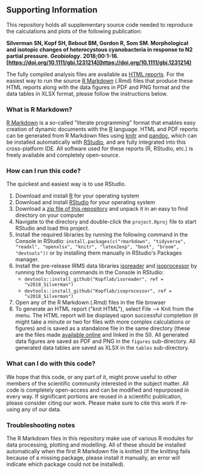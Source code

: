## Supporting Information

This repository holds all supplementary source code needed to reproduce the calculations and plots of the following publication: 

**Silverman SN, Kopf SH, Bebout BM, Gordon R, Som SM. Morphological and isotopic changes of
heterocystous cyanobacteria in response to N2 partial pressure. *Geobiology*. 2018;00:1-16. [https://doi.org/10.1111/gbi.1231214](https://doi.org/10.1111/gbi.1231214)**

The fully compiled analysis files are available as [HTML reports](https://2017_silverman_et_al.kopflab.org/). For the easiest way to run the source [R Markdown](http://rmarkdown.rstudio.com/) (.Rmd) files that produce these HTML reports along with the data figures in PDF and PNG format and the data tables in XLSX format, please follow the instructions below.

### What is R Markdown?

[R Markdown](http://rmarkdown.rstudio.com/) is a so-called "literate programming" format that enables easy creation of dynamic documents with the [R](http://www.r-project.org/) language. HTML and PDF reports can be generated from R Markdown files using [knitr](http://yihui.name/knitr/) and [pandoc](http://johnmacfarlane.net/pandoc/), which can be installed automatically with [RStudio](http://www.rstudio.com/), and are fully integrated into this cross-platform IDE. All software used for these reports (R, RStudio, etc.) is freely available and completely open-source. 

### How can I run this code?

The quickest and easiest way is to use RStudio.

 1. Download and install [R](http://cran.rstudio.com/) for your operating system
 1. Download and install [RStudio](http://www.rstudio.com/products/rstudio/download/) for your operating system
 1. Download a [zip file of this repository](https://github.com/KopfLab/2017_Silverman_et_al/archive/master.zip) and unpack it in an easy to find directory on your computer
 1. Navigate to the directory and double-click the `project.Rproj` file to start RStudio and load this project.
 1. Install the required libraries by running the following command in the Console in RStudio: `install.packages(c("rmarkdown", "tidyverse", "readxl", "openxlsx", "knitr", "latex2exp", "boot", "broom", "devtools"))` or by installing them manually in RStudio's Packages manager.
 1. Install the pre-release IRMS data libraries [isoreader](http://isoreader.kopflab.org) and [isoprocessor](http://isoprocessor.kopflab.org/) by running the following commands in the Console in RStudio: 
    - `devtools::install_github("Kopflab/isoreader", ref = "v2018_Silverman")`
    - `devtools::install_github("Kopflab/isoprocessor", ref = "v2018_Silverman")`
 1. Open any of the R Markdown (.Rmd) files in the file browser
 1. To generate an HTML report ("knit HTML"), select File --> Knit from the menu. The HTML report will be displayed upon successful completion (it might take a minute or two for files with more complex calculations or figures) and is saved as a standalone file in the same directory (these are the files made [available online](https://2017_silverman_et_al.kopflab.org/) and linked in the SI). All generated data figures are saved as PDF and PNG in the `figures` sub-directory. All generated data tables are saved as XLSX in the `tables` sub-directory.
 
### What can I do with this code?

We hope that this code, or any part of it, might prove useful to other members of the scientific community interested in the subject matter. All code is completely open-access and can be modified and repurposed in every way. If significant portions are reused in a scientific publication, please consider citing our work. Please make sure to cite this work if re-using any of our data.

### Troubleshooting notes

The R Markdown files in this repository make use of various R modules for data processing, plotting and modelling. All of these should be installed automatically when the first R Markdown file is knitted (if the knitting fails because of a missing package, please install it manually, an error will indicate which package could not be installed). 
 

